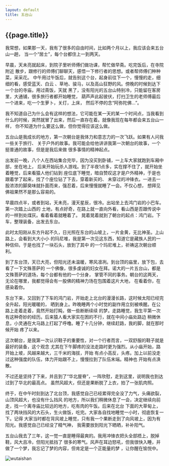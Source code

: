 ```yaml
---
layout: default
title: 五台山
---
```


{{page.title}}
------------------

我常想，如果那一天，我有了很多的自由时间，比如两个月以上，我应该会来五台山一趟，
当一个“居士”，每个台都住上一到两天。

早晨，天未亮就起床，到院子里听师傅们做功课，帮忙做早斋。吃完饭后，在寺院附近
散步，跟修行的师傅们聊聊天，感悟一下修行者的思想。或者帮师傅们种种菜，采采花。
中午用过午饭后，就告别这个台，起身前往下一个，慢慢的走，细细的看，感受蓝天、白云
、草地、骏马，以及高山狂野的风。傍晚的时候到达下一个台的寺庙，用过斋饭，天就
黑了，没有阳光的五台山特别冷，只能留在客房里，大通铺，很多旅行者都开始睡觉，
葫芦声此起彼伏，打扫卫生的老师傅最后一个进来，吃一个生萝卜，关灯，上床，
然后不停的念“阿弥陀佛...”。

我不知道自己为什么会有这样的想法，它可能在某一天的某一个时间点，当我看到
什么的时候，突然就冒了出来，然后一直存在着。就像我现在每年都会来五台山一样，
你不知道为什么要这么做，但你觉得应该这么做。

五台山是我成长的地方，第一次朝台是我体力和意志力的一次飞跃。如果有人问我一些关于旅行、
关于户外的故事。我可能会给他讲讲我第一次朝台的故事，一个挺普通的故事，但是是我后来做
很多事情的精神起点。

出发前一晚，八个人在西站集合完毕，因为没买到卧铺，一上车大家就跑到车厢中部，坐在地上，
后来开始玩杀人游戏。到了半夜1点多，实在撑不住了，就开始坐着睡觉，后来看猿人他们钻到
座位底下睡觉，暗自赞叹这才是户外精神，于是也跟着学了起来，找了个座位钻了下去，穿着新买的、
未穿过的冲锋衣。一进去一股浓浓的脚臭味就扑面而来，强忍着，后来慢慢就睡了一会。不仅心想，
想拜见佛祖果然不是那么容易的。

早晨四点半，或者到站，天未亮，漫天星辰，很冷。出站坐上去鸿门岩的小巴车。第一次踏上山西的
土地，有点好奇，在路上就一直向外看，看山西是否跟传说中的一样到处煤灰。看着看着就睡着了。
晃着晃着就到了朝台的起点：鸿门岩。下车，整理装备，出发去东台。

此时太阳刚从东方升起不久，日光照在东台的山坡上，一片金黄，无比神圣。上山路上，会看到大大小小
的玛尼堆，我是第一次见这东西，知道它是藏族人民的一种信仰。于是也找了一块石头，放到了其中
的一个玛尼堆上，祈祷这次朝台顺利。

到了东台顶，天已大亮，但阳光还未温暖，寒风凛冽。到台顶的庙里，放下包，去看了一下文殊菩萨的
一个佛像，很多虔诚的妇女在拜。诺大的一片五台山，都是文殊菩萨的道场，每个台都有他的一个分身，
掌管不同的事务。朝台的这两天，无论在哪里，我都觉得会有一股佛的精神力场在包围着这片大地，
在看着你，在感染着你。

东台下来，又回到了下车的鸿门岩，开始走上北台的漫漫长路，这时候太阳已经完全升起，阳光暖暖的，
晒到身上。昨晚睡两个小时觉的副作用立刻被唤醒。在公路上走着走着，竟然开始打盹，做一些断断续续
的梦。走路睡觉，我生平第一次有这种奇妙的经历。后来猿人看大家实在困的不行，就在中间小庙处路边
稍微休息，小灵通在大马路上打起了呼噜。睡了十几分钟，继续赶路，我的脚，就在那时候开始
疼了以来。

这次朝台，是我第一次认识鞋子的重要性，对一个行者而言，一双舒服的鞋子就是最好的装备，这个观念
尤其在下午脚疼的没法走路时更为强烈。从小庙开始，路开始上坡，风越来越大，三千米的海拔，开始
有点小高反，头疼。加上以前没走过这种强度的队伍，体力开始跟不上，慢慢拉到了队伍末端。精神也
开始有点涣散。

不过还是坚持了下来，并且到了“华北屋脊”，一阵欣慰，走到这里，说明我也到达过到了华北的最高点。
虽然风超大，但还是果断脱了上衣，拍了一张肌肉照。

终于，在中午时刻到达了北台顶，我感觉自己已经累得完全没了力气，头痛欲裂，山顶风超大，也没有什么挡风
的地方，所以我们稍微休息了一会，决定继续向前走，找一个离寺庙比较远的地方，吃有肉的午饭。后来在北台
下面的大草甸上，找了两块挡风的大石头，生火做饭，吃完。大家各自找地睡觉一小时，彻底恢复一下。记得
大家当时都在背风坡上睡觉，只有我一个果断走到了向风坡上，因为有阳光。我感觉自己已经没了精气神，
我需要放到阳光下晒晒，补补阳气。

五台山我去了三年，这一觉一直是睡得最爽的。我用冲锋衣把头全部捂上，脱掉鞋，风大且冷，但阳光抵挡了
很多的寒气。风声在耳边怒吼，但我很快入睡，并做了一个梦，我忘记了梦的内容，但肯定是一个正能量的梦
，让你醒在愉悦中。

![wutaishan]({{root_url}}/images/wutaishan.jpg "wutaishan")

